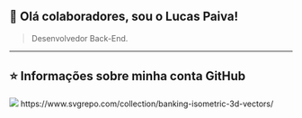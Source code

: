## 💜 Olá colaboradores, sou o <strong>Lucas Paiva!</strong>

> Desenvolvedor Back-End.
----
## ⭐ Informações sobre minha conta GitHub
<img src="https://github-readme-stats.vercel.app/api?username=PaivaTradeUp&show_icons=true&title_color=783c00&text_color=af552e&icon_color=783c00&bg_color=f8efd4&cache_seconds=2300">
https://www.svgrepo.com/collection/banking-isometric-3d-vectors/
